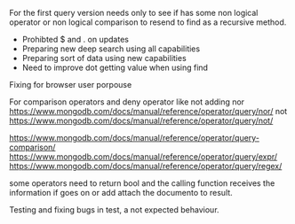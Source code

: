 For the first query version needs only to see if has some non logical operator or non logical comparison to resend to find as a recursive method.

- Prohibted $ and . on updates
- Preparing new deep search using all capabilities
- Preparing sort of data using new capabilities
- Need to improve dot getting value when using find

Fixing for browser user porpouse

For comparison operators and deny operator like not
adding nor https://www.mongodb.com/docs/manual/reference/operator/query/nor/
not https://www.mongodb.com/docs/manual/reference/operator/query/not/

https://www.mongodb.com/docs/manual/reference/operator/query-comparison/
https://www.mongodb.com/docs/manual/reference/operator/query/expr/
https://www.mongodb.com/docs/manual/reference/operator/query/regex/

some operators need to return bool and the calling function receives the information if goes on or 
add attach the documento to result.

Testing and fixing bugs in test, a not expected behaviour.